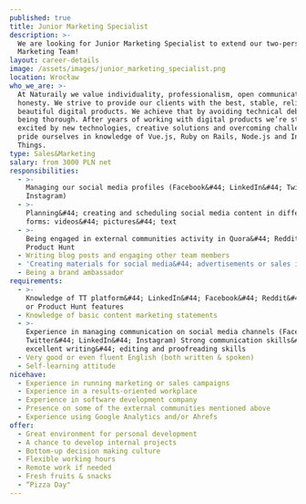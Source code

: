 ```yaml
---
published: true
title: Junior Marketing Specialist
description: >-
  We are looking for Junior Marketing Specialist to extend our two-person
  Marketing Team! 
layout: career-details
image: /assets/images/junior_marketing_specialist.png
location: Wrocław
who_we_are: >-
  At Naturaily we value individuality, professionalism, open communication and
  honesty. We strive to provide our clients with the best, stable, reliable and
  beautiful digital products. We achieve that by avoiding technical debt and
  being thorough. After years of working with digital products we’re still
  excited by new technologies, creative solutions and overcoming challenges. We
  pride ourselves in knowledge of Vue.js, Ruby on Rails, Node.js and Internet of
  Things.
type: Sales&Marketing
salary: from 3000 PLN net
responsibilities:
  - >-
    Managing our social media profiles (Facebook&#44; LinkedIn&#44; Twitter&#44;
    Instagram)
  - >-
    Planning&#44; creating and scheduling social media content in different
    forms: videos&#44; pictures&#44; text
  - >-
    Being engaged in external communities activity in Quora&#44; Reddit&#44;
    Product Hunt
  - Writing blog posts and engaging other team members
  - 'Creating materials for social media&#44; advertisements or sales in Canva'
  - Being a brand ambassador
requirements:
  - >-
    Knowledge of TT platform&#44; LinkedIn&#44; Facebook&#44; Reddit&#44; Quora
    or Product Hunt features
  - Knowledge of basic content marketing statements
  - >-
    Experience in managing communication on social media channels (Facebook&#44;
    Twitter&#44; LinkedIn&#44; Instagram) Strong communication skills&#44;
    excellent writing&#44; editing and proofreading skills
  - Very good or even fluent English (both written & spoken)
  - Self-learning attitude
nicehave:
  - Experience in running marketing or sales campaigns
  - Experience in a results-oriented workplace
  - Experience in software development company
  - Presence on some of the external communities mentioned above
  - Experience using Google Analytics and/or Ahrefs
offer:
  - Great environment for personal development
  - A chance to develop internal projects
  - Bottom-up decision making culture
  - Flexible working hours
  - Remote work if needed
  - Fresh fruits & snacks
  - “Pizza Day"
---
```


